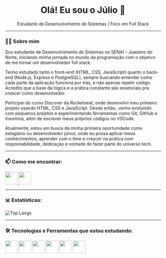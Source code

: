 <h1 align="center">Olá! Eu sou o Júlio 👋</h1>

<p align="center">
  Estudante de Desenvolvimento de Sistemas | Foco em Full Stack 
</p>

---

### 👨‍💻 Sobre mim
Sou estudante de Desenvolvimento de Sistemas no SENAI – Juazeiro do Norte, iniciando minha jornada no mundo da programação com o objetivo de me tornar um desenvolvedor full stack.

Tenho estudado tanto o front-end (HTML, CSS, JavaScript) quanto o back-end (Node.js, Express e PostgreSQL), sempre buscando entender como cada parte da aplicação funciona por trás, e não apenas repetir código. Acredito que a base da lógica e a prática constante são essenciais pra crescer como desenvolvedor.

Participei do curso Discover da Rocketseat, onde desenvolvi meu primeiro projeto usando HTML, CSS e JavaScript. Desde então, venho evoluindo com pequenos projetos e experimentando ferramentas como Git, GitHub e Insomnia, além de escrever meus próprios códigos no VSCode.

Atualmente, estou em busca da minha primeira oportunidade como estagiário ou desenvolvedor júnior, onde eu possa aplicar meus conhecimentos, aprender com o time e crescer na prática com responsabilidade, dedicação e vontade de fazer parte do universo tech.

---

### 📫 Como me encontrar:

  <a href="https://www.linkedin.com/in/juliocalencar">
    <img src="https://img.shields.io/badge/-LinkedIn-0077B5?style=for-the-badge&logo=linkedin&logoColor=white" height="40"/>
  </a>
  <a href="https://instagram.com/_alencrx">
    <img src="https://img.shields.io/badge/-Instagram-E4405F?style=for-the-badge&logo=instagram&logoColor=white" height="40"/>
  </a>


---

### 📊 Estatísticas:

![Top Langs](https://github-readme-stats.vercel.app/api/top-langs/?username=JulioAlencar0&layout=compact&theme=github_dark) 

---
### 🛠️ Tecnologias e Ferramentas que estou estudando:

<p 
  <img src="https://img.shields.io/badge/-HTML5-E34F26?style=for-the-badge&logo=html5&logoColor=white" height="40"/>
  <img src="https://img.shields.io/badge/-CSS3-1572B6?style=for-the-badge&logo=css3&logoColor=white" height="40"/>
  <img src="https://img.shields.io/badge/-JavaScript-F7DF1E?style=for-the-badge&logo=javascript&logoColor=black" height="40"/>
  <img src="https://img.shields.io/badge/-PostgreSQL-4169E1?style=for-the-badge&logo=postgresql&logoColor=white" height="40"/>
  <img src="https://img.shields.io/badge/-Git-F05032?style=for-the-badge&logo=git&logoColor=white" height="40"/>
  <img src="https://img.shields.io/badge/-Insomnia-4000BF?style=for-the-badge&logo=insomnia&logoColor=white" height="40"/>
  <img src="https://img.shields.io/badge/-VSCode-007ACC?style=for-the-badge&logo=visualstudiocode&logoColor=white" height="40"/>
</p>

